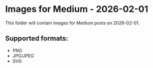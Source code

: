 # Images for Medium - 2026-02-01

This folder will contain images for Medium posts on 2026-02-01.

## Supported formats:
- PNG
- JPG/JPEG
- SVG
